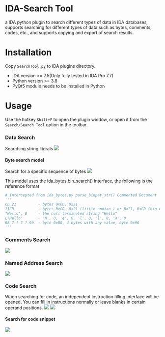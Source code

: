 # IDA-Search Tool
a IDA python plugin to search different types of data in IDA databases, supports searching for different types of data such as bytes, comments, codes, etc., and supports copying and export of search results.


# Installation
Copy `SearchTool.py` to IDA plugins directory.

- IDA version >= 7.5(Only fully tested in IDA Pro 7.7)
- Python version >= 3.8
- PyQt5 module needs to be installed in Python

# Usage
Use the hotkey `Shift+F` to open the plugin window, or open it from the `Search/Search Tool` option in the toolbar.

### Data Search
Searching string literals
![](https://github.com/user-attachments/assets/058aee2c-0ec0-4915-bf87-79b04bcfef5d)

#### Byte search model
Search for a specific sequence of bytes
![](https://github.com/user-attachments/assets/f9c846fe-52e3-4389-bb37-a1a2bb8098a7)

This model uses the ida_bytes.bin_search() interface, the following is the reference format
```python
# Intercepted from ida_bytes.py parse_binpat_str() Commented Document
'''
CD 21          - bytes 0xCD, 0x21
21CD           - bytes 0xCD, 0x21 (little endian ) or 0x21, 0xCD (big-endian)
"Hello", 0     - the null terminated string "Hello"
L"Hello"       - 'H', 0, 'e', 0, 'l', 0, 'l', 0, 'o', 0
B8 ? ? ? ? 90  - byte 0xB8, 4 bytes with any value, byte 0x90
'''
```

### Comments Search
![](https://github.com/user-attachments/assets/3b53ee46-a3bd-4dc8-aed7-e81d216299f4)

### Named Address Search
![](https://github.com/user-attachments/assets/4eb836a7-887f-4d27-a47e-8dd560a3cc86)

### Code Search
When searching for code, an independent instruction filling interface will be opened. You can fill in instructions normally or leave blanks in certain operand positions.
![](https://github.com/user-attachments/assets/183f7e9c-0a99-43ae-ab89-15b41f49985d)
![](https://github.com/user-attachments/assets/5df3324c-7d2f-42f1-899e-79535b786a35)

#### Search for code snippet
![](https://github.com/user-attachments/assets/9fb11566-a948-4369-b512-2c6349e36238)















